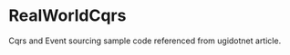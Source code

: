 RealWorldCqrs
=============

Cqrs and Event sourcing sample code referenced from ugidotnet article.
